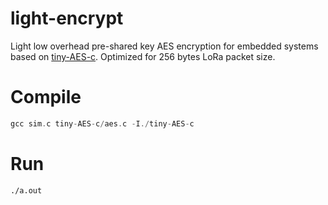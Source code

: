# light-encrypt
Light low overhead pre-shared key AES encryption for embedded systems based on [tiny-AES-c](https://github.com/kokke/tiny-AES-c). Optimized for 256 bytes LoRa packet size.

# Compile

```c
gcc sim.c tiny-AES-c/aes.c -I./tiny-AES-c
```

# Run

```bash
./a.out
```
